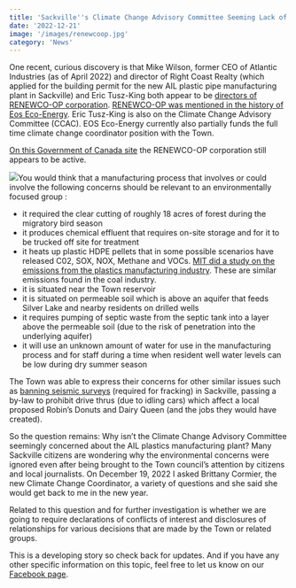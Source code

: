 ```yaml
---
title: 'Sackville''s Climate Change Advisory Committee Seeming Lack of Interest in the AIL Plastics Plant'
date: '2022-12-21'
image: '/images/renewcoop.jpg'
category: 'News'
---
```


One recent, curious discovery is that Mike Wilson, former CEO of Atlantic Industries (as of April 2022) and director of Right Coast Realty (which applied for the building permit for the new AIL plastic pipe manufacturing plant in Sackville) and Eric Tusz-King both appear to be [directors of RENEWCO-OP corporation](https://federalcorporation.ca/director/eric-c-tusz-king). [RENEWCO-OP was mentioned in the history of Eos Eco-Energy](https://eosecoenergy.com/en/about/history/). Eric Tusz-King is also on the Climate Change Advisory Committee (CCAC). EOS Eco-Energy currently also partially funds the full time climate change coordinator position with the Town.

[On this Government of Canada site](https://ised-isde.canada.ca/cc/lgcy/fdrlCrpDtls.html?corpId=4265343&V_TOKEN=null&crpNm=renewco-op&crpNmbr=&bsNmbr=) the RENEWCO-OP corporation still appears to be active.

![](/images/Screen-Shot-2022-12-21-at-9.00.11-AM.png)You would think that a manufacturing process that involves or could involve the following concerns should be relevant to an environmentally focused group :

- it required the clear cutting of roughly 18 acres of forest during the migratory bird season
- it produces chemical effluent that requires on-site storage and for it to be trucked off site for treatment
- it heats up plastic HDPE pellets that in some possible scenarios have released C02, SOX, NOX, Methane and VOCs. [MIT did a study on the emissions from the plastics manufacturing industry](https://dspace.mit.edu/handle/1721.1/35646). These are similar emissions found in the coal industry.
- it is situated near the Town reservoir
- it is situated on permeable soil which is above an aquifer that feeds Silver Lake and nearby residents on drilled wells
- it requires pumping of septic waste from the septic tank into a layer above the permeable soil (due to the risk of penetration into the underlying aquifer)
- it will use an unknown amount of water for use in the manufacturing process and for staff during a time when resident well water levels can be low during dry summer season

The Town was able to express their concerns for other similar issues such as [banning seismic surveys](https://www.cbc.ca/news/canada/new-brunswick/gas-exploration-company-quits-n-b-town-1.878877) (required for fracking) in Sackville, passing a by-law to prohibit drive thrus (due to idling cars) which affect a local proposed Robin’s Donuts and Dairy Queen (and the jobs they would have created).

So the question remains: Why isn’t the Climate Change Advisory Committee seemingly concerned about the AIL plastics manufacturing plant? Many Sackville citizens are wondering why the environmental concerns were ignored even after being brought to the Town council’s attention by citizens and local journalists. On December 19, 2022 I asked Brittany Cormier, the new Climate Change Coordinator, a variety of questions and she said she would get back to me in the new year.

Related to this question and for further investigation is whether we are going to require declarations of conflicts of interest and disclosures of relationships for various decisions that are made by the Town or related groups.

This is a developing story so check back for updates. And if you have any other specific information on this topic, feel free to let us know on our [Facebook page](https://www.facebook.com/TantramarTimes/).